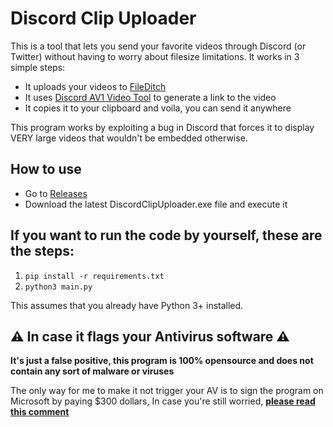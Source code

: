 # Discord Clip Uploader

This is a tool that lets you send your favorite videos through Discord (or Twitter) without having to worry about filesize limitations.
It works in 3 simple steps:
  - It uploads your videos to [FileDitch](https://fileditch.com/)
  - It uses [Discord AV1 Video Tool](https://autocompressor.net/av1?) to generate a link to the video
  - It copies it to your clipboard and voila, you can send it anywhere

This program works by exploiting a bug in Discord that forces it to display VERY large videos that wouldn't be embedded otherwise.

## How to use
- Go to [Releases](https://github.com/nekiak/discordclipuploader/releases/)
- Download the latest DiscordClipUploader.exe file and execute it


## If you want to run the code by yourself, these are the steps:
  1. `pip install -r requirements.txt`
  2. `python3 main.py`

This assumes that you already have Python 3+ installed.


## ⚠️ In case it flags your Antivirus software ⚠️

**It's just a false positive, this program is 100% opensource and does not contain any sort of malware or viruses**

The only way for me to make it not trigger your AV is to sign the program on Microsoft by paying $300 dollars, In case you're still worried, [**please read this comment**](https://github.com/Nuitka/Nuitka/issues/2495#issuecomment-1762836583)
